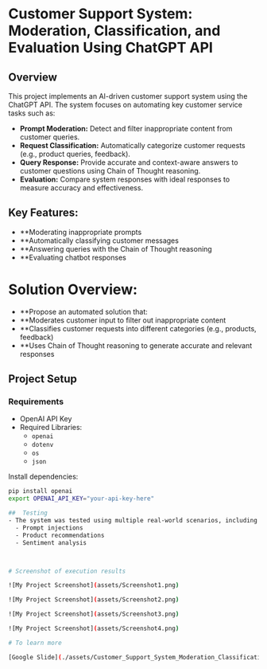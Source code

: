# Customer Support System: Moderation, Classification, and Evaluation Using ChatGPT API

## Overview

This project implements an AI-driven customer support system using the ChatGPT API. The system focuses on automating key customer service tasks such as:

- **Prompt Moderation:** Detect and filter inappropriate content from customer queries.
- **Request Classification:** Automatically categorize customer requests (e.g., product queries, feedback).
- **Query Response:** Provide accurate and context-aware answers to customer questions using Chain of Thought reasoning.
- **Evaluation:** Compare system responses with ideal responses to measure accuracy and effectiveness.

## Key Features:

- \*\*Moderating inappropriate prompts
- \*\*Automatically classifying customer messages
- \*\*Answering queries with the Chain of Thought reasoning
- \*\*Evaluating chatbot responses

# Solution Overview:

- \*\*Propose an automated solution that:
- \*\*Moderates customer input to filter out inappropriate content
- \*\*Classifies customer requests into different categories (e.g., products, feedback)
- \*\*Uses Chain of Thought reasoning to generate accurate and relevant responses

## Project Setup

### Requirements

- OpenAI API Key
- Required Libraries:
  - `openai`
  - `dotenv`
  - `os`
  - `json`

Install dependencies:

```bash
pip install openai
export OPENAI_API_KEY="your-api-key-here"

##  Testing
- The system was tested using multiple real-world scenarios, including:
  - Prompt injections
  - Product recommendations
  - Sentiment analysis



# Screenshot of execution results

![My Project Screenshot](assets/Screenshot1.png)

![My Project Screenshot](assets/Screenshot2.png)

![My Project Screenshot](assets/Screenshot3.png)

![My Project Screenshot](assets/Screenshot4.png)

# To learn more

[Google Slide](./assets/Customer_Support_System_Moderation_Classification_Evaluation.pptx)
```
